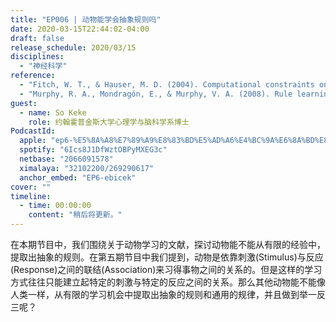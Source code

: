 ```yaml
---
title: "EP006 | 动物能学会抽象规则吗"
date: 2020-03-15T22:44:02-04:00
draft: false
release_schedule: 2020/03/15
disciplines:
  - "神经科学"
reference:
  - "Fitch, W. T., & Hauser, M. D. (2004). Computational constraints on syntactic processing in a nonhuman primate. Science, 303(5656), 377-380."
  - "Murphy, R. A., Mondragón, E., & Murphy, V. A. (2008). Rule learning by rats. Science, 319(5871), 1849-1851."
guest:
  - name: So Keke
    role: 约翰霍普金斯大学心理学与脑科学系博士
PodcastId:
  apple: "ep6-%E5%8A%A8%E7%89%A9%E8%83%BD%E5%AD%A6%E4%BC%9A%E6%8A%BD%E8%B1%A1%E8%A7%84%E5%88%99%E5%90%97/id1490374590?i=1000468512206"
  spotify: "6Ics8J1DfWztOBPyMXEG3c"
  netbase: "2066091578"
  ximalaya: "32102200/269290617"
  anchor_embed: "EP6-ebicek"
cover: ""
timeline:
  - time: 00:00:00
    content: "稍后将更新。"
---
```


在本期节目中，我们围绕关于动物学习的文献，探讨动物能不能从有限的经验中，提取出抽象的规则。在第五期节目中我们提到，动物是依靠刺激(Stimulus)与反应(Response)之间的联结(Association)来习得事物之间的关系的。但是这样的学习方式往往只能建立起特定的刺激与特定的反应之间的关系。那么其他动物能不能像人类一样，从有限的学习机会中提取出抽象的规则和通用的规律，并且做到举一反三呢？
